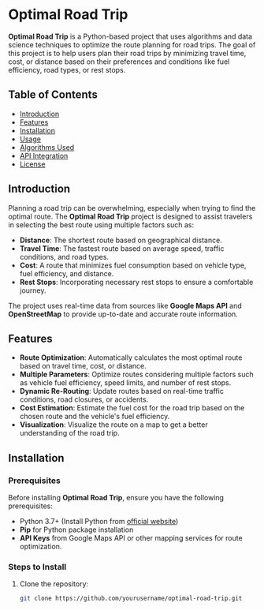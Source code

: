 # Optimal Road Trip

**Optimal Road Trip** is a Python-based project that uses algorithms and data science techniques to optimize the route planning for road trips. The goal of this project is to help users plan their road trips by minimizing travel time, cost, or distance based on their preferences and conditions like fuel efficiency, road types, or rest stops.

## Table of Contents

- [Introduction](#introduction)
- [Features](#features)
- [Installation](#installation)
- [Usage](#usage)
- [Algorithms Used](#algorithms-used)
- [API Integration](#api-integration)
- [License](#license)

## Introduction

Planning a road trip can be overwhelming, especially when trying to find the optimal route. The **Optimal Road Trip** project is designed to assist travelers in selecting the best route using multiple factors such as:

- **Distance**: The shortest route based on geographical distance.
- **Travel Time**: The fastest route based on average speed, traffic conditions, and road types.
- **Cost**: A route that minimizes fuel consumption based on vehicle type, fuel efficiency, and distance.
- **Rest Stops**: Incorporating necessary rest stops to ensure a comfortable journey.

The project uses real-time data from sources like **Google Maps API** and **OpenStreetMap** to provide up-to-date and accurate route information.

## Features

- **Route Optimization**: Automatically calculates the most optimal route based on travel time, cost, or distance.
- **Multiple Parameters**: Optimize routes considering multiple factors such as vehicle fuel efficiency, speed limits, and number of rest stops.
- **Dynamic Re-Routing**: Update routes based on real-time traffic conditions, road closures, or accidents.
- **Cost Estimation**: Estimate the fuel cost for the road trip based on the chosen route and the vehicle's fuel efficiency.
- **Visualization**: Visualize the route on a map to get a better understanding of the road trip.

## Installation

### Prerequisites

Before installing **Optimal Road Trip**, ensure you have the following prerequisites:

- Python 3.7+ (Install Python from [official website](https://www.python.org/downloads/))
- **Pip** for Python package installation
- **API Keys** from Google Maps API or other mapping services for route optimization.

### Steps to Install

1. Clone the repository:
   ```bash
   git clone https://github.com/yourusername/optimal-road-trip.git
